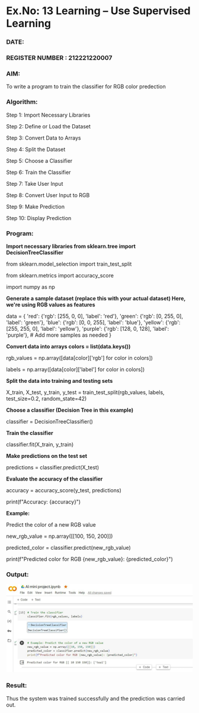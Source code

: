 # Ex.No: 13 Learning – Use Supervised Learning  
### DATE:                                                                            
### REGISTER NUMBER : 212221220007
### AIM: 
To write a program to train the classifier for RGB color predection
###  Algorithm:

 Step 1: Import Necessary Libraries
 
 Step 2: Define or Load the Dataset
 
 Step 3: Convert Data to Arrays
 
 Step 4: Split the Dataset
 
 Step 5: Choose a Classifier
 
 Step 6: Train the Classifier
 
 Step 7: Take User Input
 
 Step 8: Convert User Input to RGB
 
 Step 9: Make Prediction
 
 Step 10: Display Prediction


### Program:
**Import necessary libraries
from sklearn.tree import DecisionTreeClassifier**

from sklearn.model_selection import train_test_split

from sklearn.metrics import accuracy_score

import numpy as np

 **Generate a sample dataset (replace this with your actual dataset)
 Here, we're using RGB values as features**
 
data = {
    'red': {'rgb': [255, 0, 0], 'label': 'red'},
    'green': {'rgb': [0, 255, 0], 'label': 'green'},
    'blue': {'rgb': [0, 0, 255], 'label': 'blue'},
    'yellow': {'rgb': [255, 255, 0], 'label': 'yellow'},
    'purple': {'rgb': [128, 0, 128], 'label': 'purple'},
    # Add more samples as needed
}

**Convert data into arrays
colors = list(data.keys())**

rgb_values = np.array([data[color]['rgb'] for color in colors])

labels = np.array([data[color]['label'] for color in colors])

**Split the data into training and testing sets**

X_train, X_test, y_train, y_test = train_test_split(rgb_values, labels, test_size=0.2, random_state=42)

**Choose a classifier (Decision Tree in this example)**

classifier = DecisionTreeClassifier()

**Train the classifier**

classifier.fit(X_train, y_train)

**Make predictions on the test set**

predictions = classifier.predict(X_test)

**Evaluate the accuracy of the classifier**

accuracy = accuracy_score(y_test, predictions)

print(f"Accuracy: {accuracy}")

**Example:**

Predict the color of a new RGB value

new_rgb_value = np.array([[100, 150, 200]])

predicted_color = classifier.predict(new_rgb_value)

print(f"Predicted color for RGB {new_rgb_value}: {predicted_color}")


### Output:

![image](https://github.com/chandru-max/ex13/blob/main/WhatsApp%20Image%202023-11-06%20at%2018.12.30_5245735c.jpg)
### Result:
Thus the system was trained successfully and the prediction was carried out.
